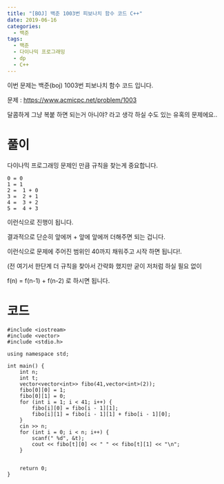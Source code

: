 ```yaml
---
title: "[BOJ] 백준 1003번 피보나치 함수 코드 C++"
date: 2019-06-16
categories: 
  - 백준
tags: 
  - 백준
  - 다이나믹 프로그래밍
  - dp
  - C++
---
```


이번 문제는 백준(boj) 1003번 피보나치 함수 코드 입니다. 

문제 : https://www.acmicpc.net/problem/1003

달콤하게 그냥 복붙 하면 되는거 아니야? 라고 생각 하실 수도 있는 유혹의 문제에요..


# 풀이

다이나믹 프로그래밍 문제인 만큼 규칙을 찾는게 중요합니다. 

```
0 = 0
1 = 1
2 =  1 + 0
3 =  2 + 1  
4 =  3 + 2   
5 =  4 + 3
```

이런식으로 진행이 됩니다. 

결과적으로 단순히 앞에꺼 + 앞에 앞에꺼 더해주면 되는 겁니다. 

이런식으로 문제에 주어진 범위인 40까지 채워주고 시작 하면 됩니다!.

(전 여기서 한단계 더 규칙을 찾아서 간략화 했지만 굳이 저처럼 하실 필요 없이

f(n) = f(n-1) + f(n-2) 로 하시면 됩니다.


# 코드
```
#include <iostream>
#include <vector>
#include <stdio.h>

using namespace std;

int main() {
	int n;
	int t;
	vector<vector<int>> fibo(41,vector<int>(2));
	fibo[0][0] = 1;
	fibo[0][1] = 0;
	for (int i = 1; i < 41; i++) {
		fibo[i][0] = fibo[i - 1][1];
		fibo[i][1] = fibo[i - 1][1] + fibo[i - 1][0];
	}
	cin >> n;
	for (int i = 0; i < n; i++) {
		scanf(" %d", &t);
		cout << fibo[t][0] << " " << fibo[t][1] << "\n";
	}


	return 0;
}
```
